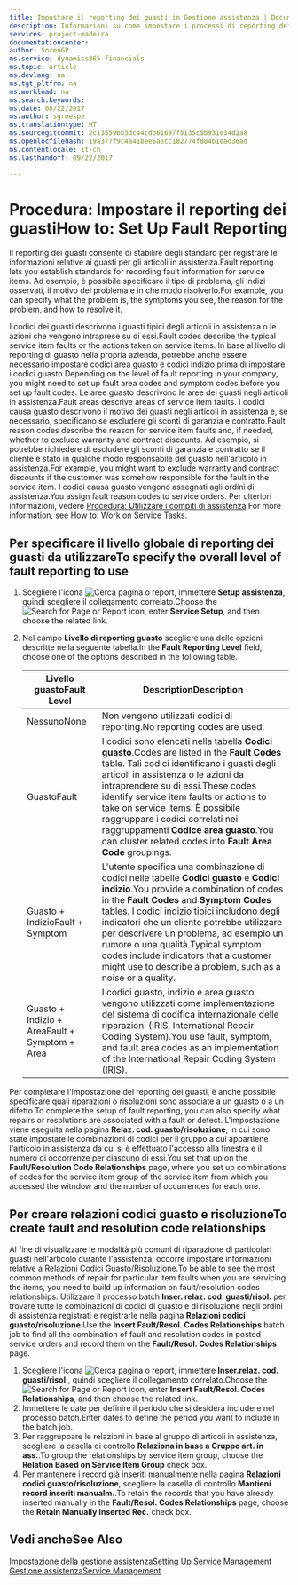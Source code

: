 ```yaml
---
title: Impostare il reporting dei guasti in Gestione assistenza | Documenti Microsoft
description: Informazioni su come impostare i processi di reporting dei guasti.
services: project-madeira
documentationcenter: 
author: SorenGP
ms.service: dynamics365-financials
ms.topic: article
ms.devlang: na
ms.tgt_pltfrm: na
ms.workload: na
ms.search.keywords: 
ms.date: 08/22/2017
ms.author: sgroespe
ms.translationtype: HT
ms.sourcegitcommit: 2c13559bb3dc44cdb61697f5135c5b931e34d2a8
ms.openlocfilehash: 19a377f9c4a41bee6aecc182774f884b1ead36ad
ms.contentlocale: it-ch
ms.lasthandoff: 09/22/2017

---
```


# <a name="how-to-set-up-fault-reporting"></a><span data-ttu-id="6cb8a-103">Procedura: Impostare il reporting dei guasti</span><span class="sxs-lookup"><span data-stu-id="6cb8a-103">How to: Set Up Fault Reporting</span></span>
<span data-ttu-id="6cb8a-104">Il reporting dei guasti consente di stabilire degli standard per registrare le informazioni relative ai guasti per gli articoli in assistenza.</span><span class="sxs-lookup"><span data-stu-id="6cb8a-104">Fault reporting lets you establish standards for recording fault information for service items.</span></span> <span data-ttu-id="6cb8a-105">Ad esempio, è possibile specificare il tipo di problema, gli indizi osservati, il motivo del problema e in che modo risolverlo.</span><span class="sxs-lookup"><span data-stu-id="6cb8a-105">For example, you can specify what the problem is, the symptoms you see, the reason for the problem, and how to resolve it.</span></span>  

<span data-ttu-id="6cb8a-106">I codici dei guasti descrivono i guasti tipici degli articoli in assistenza o le azioni che vengono intraprese su di essi.</span><span class="sxs-lookup"><span data-stu-id="6cb8a-106">Fault codes describe the typical service item faults or the actions taken on service items.</span></span> <span data-ttu-id="6cb8a-107">In base al livello di reporting di guasto nella propria azienda, potrebbe anche essere necessario impostare codici area guasto e codici indizio prima di impostare i codici guasto.</span><span class="sxs-lookup"><span data-stu-id="6cb8a-107">Depending on the level of fault reporting in your company, you might need to set up fault area codes and symptom codes before you set up fault codes.</span></span> <span data-ttu-id="6cb8a-108">Le aree guasto descrivono le aree dei guasti negli articoli in assistenza.</span><span class="sxs-lookup"><span data-stu-id="6cb8a-108">Fault areas descrive areas of service item faults.</span></span> <span data-ttu-id="6cb8a-109">I codici causa guasto descrivono il motivo dei guasti negli articoli in assistenza e, se necessario, specificano se escludere gli sconti di garanzia e contratto.</span><span class="sxs-lookup"><span data-stu-id="6cb8a-109">Fault reason codes describe the reason for service item faults and, if needed, whether to exclude warranty and contract discounts.</span></span> <span data-ttu-id="6cb8a-110">Ad esempio, si potrebbe richiedere di escludere gli sconti di garanzia e contratto se il cliente è stato in qualche modo responsabile del guasto nell'articolo in assistenza.</span><span class="sxs-lookup"><span data-stu-id="6cb8a-110">For example, you might want to exclude warranty and contract discounts if the customer was somehow responsible for the fault in the service item.</span></span> <span data-ttu-id="6cb8a-111">I codici causa guasto vengono assegnati agli ordini di assistenza.</span><span class="sxs-lookup"><span data-stu-id="6cb8a-111">You assign fault reason codes to service orders.</span></span> <span data-ttu-id="6cb8a-112">Per ulteriori informazioni, vedere [Procedura: Utilizzare i compiti di assistenza](service-how-to-work-on-service-tasks.md).</span><span class="sxs-lookup"><span data-stu-id="6cb8a-112">For more information, see [How to: Work on Service Tasks](service-how-to-work-on-service-tasks.md).</span></span>  

## <a name="to-specify-the-overall-level-of-fault-reporting-to-use"></a><span data-ttu-id="6cb8a-113">Per specificare il livello globale di reporting dei guasti da utilizzare</span><span class="sxs-lookup"><span data-stu-id="6cb8a-113">To specify the overall level of fault reporting to use</span></span>
1. <span data-ttu-id="6cb8a-114">Scegliere l'icona ![Cerca pagina o report](media/ui-search/search_small.png "icona Cerca pagina o report"), immettere **Setup assistenza**, quindi scegliere il collegamento correlato.</span><span class="sxs-lookup"><span data-stu-id="6cb8a-114">Choose the ![Search for Page or Report](media/ui-search/search_small.png "Search for Page or Report icon") icon, enter **Service Setup**, and then choose the related link.</span></span> 
2. <span data-ttu-id="6cb8a-115">Nel campo **Livello di reporting guasto** scegliere una delle opzioni descritte nella seguente tabella.</span><span class="sxs-lookup"><span data-stu-id="6cb8a-115">In the **Fault Reporting Level** field, choose one of the options described in the following table.</span></span>  
  
    |<span data-ttu-id="6cb8a-116">**Livello guasto**</span><span class="sxs-lookup"><span data-stu-id="6cb8a-116">**Fault Level**</span></span>|<span data-ttu-id="6cb8a-117">**Description**</span><span class="sxs-lookup"><span data-stu-id="6cb8a-117">**Description**</span></span>|  
    |------------|-------------|  
    |<span data-ttu-id="6cb8a-118">Nessuno</span><span class="sxs-lookup"><span data-stu-id="6cb8a-118">None</span></span> | <span data-ttu-id="6cb8a-119">Non vengono utilizzati codici di reporting.</span><span class="sxs-lookup"><span data-stu-id="6cb8a-119">No reporting codes are used.</span></span>|  
    |<span data-ttu-id="6cb8a-120">Guasto</span><span class="sxs-lookup"><span data-stu-id="6cb8a-120">Fault</span></span> | <span data-ttu-id="6cb8a-121">I codici sono elencati nella tabella **Codici guasto**.</span><span class="sxs-lookup"><span data-stu-id="6cb8a-121">Codes are listed in the **Fault Codes** table.</span></span> <span data-ttu-id="6cb8a-122">Tali codici identificano i guasti degli articoli in assistenza o le azioni da intraprendere su di essi.</span><span class="sxs-lookup"><span data-stu-id="6cb8a-122">These codes identify service item faults or actions to take on service items.</span></span> <span data-ttu-id="6cb8a-123">È possibile raggruppare i codici correlati nei raggruppamenti **Codice area guasto**.</span><span class="sxs-lookup"><span data-stu-id="6cb8a-123">You can cluster related codes into **Fault Area Code** groupings.</span></span>|  
    |<span data-ttu-id="6cb8a-124">Guasto + Indizio</span><span class="sxs-lookup"><span data-stu-id="6cb8a-124">Fault + Symptom</span></span> | <span data-ttu-id="6cb8a-125">L'utente specifica una combinazione di codici nelle tabelle **Codici guasto** e **Codici indizio**.</span><span class="sxs-lookup"><span data-stu-id="6cb8a-125">You provide a combination of codes in the **Fault Codes** and **Symptom Codes** tables.</span></span> <span data-ttu-id="6cb8a-126">I codici indizio tipici includono degli indicatori che un cliente potrebbe utilizzare per descrivere un problema, ad esempio un rumore o una qualità.</span><span class="sxs-lookup"><span data-stu-id="6cb8a-126">Typical symptom codes include indicators that a customer might use to describe a problem, such as a noise or a quality.</span></span>|  
    |<span data-ttu-id="6cb8a-127">Guasto + Indizio + Area</span><span class="sxs-lookup"><span data-stu-id="6cb8a-127">Fault + Symptom + Area</span></span> | <span data-ttu-id="6cb8a-128">I codici guasto, indizio e area guasto vengono utilizzati come implementazione del sistema di codifica internazionale delle riparazioni (IRIS, International Repair Coding System).</span><span class="sxs-lookup"><span data-stu-id="6cb8a-128">You use fault, symptom, and fault area codes as an implementation of the International Repair Coding System (IRIS).</span></span>|  
  
<span data-ttu-id="6cb8a-129">Per completare l'impostazione del reporting dei guasti, è anche possibile specificare quali riparazioni o risoluzioni sono associate a un guasto o a un difetto.</span><span class="sxs-lookup"><span data-stu-id="6cb8a-129">To complete the setup of fault reporting, you can also specify what repairs or resolutions are associated with a fault or defect.</span></span> <span data-ttu-id="6cb8a-130">L'impostazione viene eseguita nella pagina **Relaz. cod. guasto/risoluzione**, in cui sono state impostate le combinazioni di codici per il gruppo a cui appartiene l'articolo in assistenza da cui si è effettuato l'accesso alla finestra e il numero di occorrenze per ciascuno di essi.</span><span class="sxs-lookup"><span data-stu-id="6cb8a-130">You set that up on the **Fault/Resolution Code Relationships** page, where you set up combinations of codes for the service item group of the service item from which you accessed the witndow and the number of occurrences for each one.</span></span>

## <a name="to-create-fault-and-resolution-code-relationships"></a><span data-ttu-id="6cb8a-131">Per creare relazioni codici guasto e risoluzione</span><span class="sxs-lookup"><span data-stu-id="6cb8a-131">To create fault and resolution code relationships</span></span>
<!--this needs to go in a working with topic-->
<span data-ttu-id="6cb8a-132">Al fine di visualizzare le modalità più comuni di riparazione di particolari guasti nell'articolo durante l'assistenza, occorre impostare informazioni relative a Relazioni Codici Guasto/Risoluzione.</span><span class="sxs-lookup"><span data-stu-id="6cb8a-132">To be able to see the most common methods of repair for particular item faults when you are servicing the items, you need to build up information on fault/resolution codes relationships.</span></span> <span data-ttu-id="6cb8a-133">Utilizzare il processo batch **Inser. relaz. cod. guasti/risol.** per trovare tutte le combinazioni di codici di guasto e di risoluzione negli ordini di assistenza registrati e registrarle nella pagina **Relazioni codici guasto/risoluzione**.</span><span class="sxs-lookup"><span data-stu-id="6cb8a-133">Use the **Insert Fault/Resol. Codes Relationships** batch job to find all the combination of fault and resolution codes in posted service orders and record them on the **Fault/Resol. Codes Relationships** page.</span></span> 
  
1. <span data-ttu-id="6cb8a-134">Scegliere l'icona ![Cerca pagina o report](media/ui-search/search_small.png "icona Cerca pagina o report"), immettere **Inser.relaz. cod. guasti/risol.**, quindi scegliere il collegamento correlato.</span><span class="sxs-lookup"><span data-stu-id="6cb8a-134">Choose the ![Search for Page or Report](media/ui-search/search_small.png "Search for Page or Report icon") icon, enter **Insert Fault/Resol. Codes Relationships**, and then choose the related link.</span></span>  
2. <span data-ttu-id="6cb8a-135">Immettere le date per definire il periodo che si desidera includere nel processo batch.</span><span class="sxs-lookup"><span data-stu-id="6cb8a-135">Enter dates to define the period you want to include in the batch job.</span></span>  
3. <span data-ttu-id="6cb8a-136">Per raggruppare le relazioni in base al gruppo di articoli in assistenza, scegliere la casella di controllo **Relaziona in base a Gruppo art. in ass.**.</span><span class="sxs-lookup"><span data-stu-id="6cb8a-136">To group the relationships by service item group, choose the **Relation Based on Service Item Group** check box.</span></span>  
4. <span data-ttu-id="6cb8a-137">Per mantenere i record già inseriti manualmente nella pagina **Relazioni codici guasto/risoluzione**, scegliere la casella di controllo **Mantieni record inseriti manualm.**.</span><span class="sxs-lookup"><span data-stu-id="6cb8a-137">To retain the records that you have already inserted manually in the **Fault/Resol. Codes Relationships** page, choose the **Retain Manually Inserted Rec.** check box.</span></span>  

## <a name="see-also"></a><span data-ttu-id="6cb8a-138">Vedi anche</span><span class="sxs-lookup"><span data-stu-id="6cb8a-138">See Also</span></span>
[<span data-ttu-id="6cb8a-139">Impostazione della gestione assistenza</span><span class="sxs-lookup"><span data-stu-id="6cb8a-139">Setting Up Service Management</span></span>](service-setup-service.md)  
[<span data-ttu-id="6cb8a-140">Gestione assistenza</span><span class="sxs-lookup"><span data-stu-id="6cb8a-140">Service Management</span></span>](service-service.md)  

